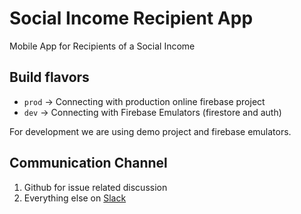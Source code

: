 # Social Income Recipient App
Mobile App for Recipients of a Social Income

## Build flavors
- `prod` -> Connecting with production online firebase project
- `dev` -> Connecting with Firebase Emulators (firestore and auth) 

For development we are using demo project and firebase emulators.

## Communication Channel

1) Github for issue related discussion
2) Everything else on [Slack](https://social-income.slack.com/home)
